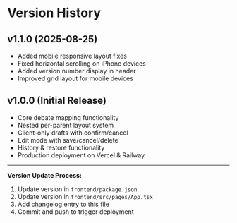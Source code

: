 # Version History

## v1.1.0 (2025-08-25)
- Added mobile responsive layout fixes
- Fixed horizontal scrolling on iPhone devices
- Added version number display in header
- Improved grid layout for mobile devices

## v1.0.0 (Initial Release)
- Core debate mapping functionality
- Nested per-parent layout system
- Client-only drafts with confirm/cancel
- Edit mode with save/cancel/delete
- History & restore functionality
- Production deployment on Vercel & Railway

---

**Version Update Process:**
1. Update version in `frontend/package.json`
2. Update version in `frontend/src/pages/App.tsx`
3. Add changelog entry to this file
4. Commit and push to trigger deployment
